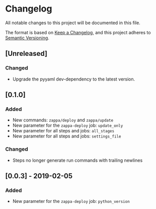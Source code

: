 # Changelog
All notable changes to this project will be documented in this file.

The format is based on [Keep a Changelog](https://keepachangelog.com/en/1.0.0/),
and this project adheres to [Semantic Versioning](https://semver.org/spec/v2.0.0.html).

## [Unreleased]
### Changed
- Upgrade the pyyaml dev-dependency to the latest version.

## [0.1.0]
### Added
- New commands: `zappa/deploy` and `zappa/update`
- New parameter for the `zappa-deploy` job: `update_only`
- New parameter for all steps and jobs: `all_stages`
- New parameter for all steps and jobs: `settings_file`

### Changed
- Steps no longer generate run commands with trailing newlines

## [0.0.3] - 2019-02-05
### Added
- New parameter for the `zappa-deploy` job: `python_version`
